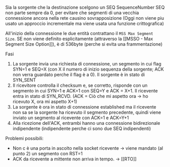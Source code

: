 Sia la sorgente che la destinazione scelgono un SEQ SequenceNumber 
SEQ non parte sempre da 0, per evitare che segmenti di una vecchia connessione ancora nella rete causino sovrapposizione
(Oggi non viene piu usato un approccio incrementale ma viene usata una funzione crittografica)

All'inizio della connessione le due entità contrattano il `MSS Max Segment Size`. SE non viene definito esplicitamente (attraverso la [[MSSO - Max Segment Size Option]]), è di 536byte (perche si evita una frammentazione)

Fasi
1. La sorgente invia una richiesta di connessione, un segmento in cui flag SYN=1 e SEQ=X (con X il numero di inizio sequenza della sorgente; ACK non verra guardato perche il flag è a 0). Il sorgente è in stato di SYN_SENT
2. Il ricevitore controlla il checksum e, se corretto, risponde con un segmento in cui SYN=1 e ACK=1 con SEQ=Y e ACK = X+1. Il ricevente entra in stato di SYN_RCVD. (ACK = Ciò che mi aspetto ora -> ho ricevuto X, ora mi aspetto X+1)
3. La sorgente è ora in stato di connessione established ma il ricevente non sa se la sorgente ha ricevuto il segmento precedente, quindi viene inviato un segmento al ricevente con ACK=1 e ACK=Y+1
4. Alla ricezione dell'ACK, entrambi hanno una connessione bidirezionale indipendente (indipendente perche ci sono due SEQ indipendenti)

Problemi possibili:
- Non c è una porta in ascolto nella socket ricevente -> viene mandato (al punto 2) un segmento con RST=1
- ACK da ricevente a mittente non arriva in tempo. -> [[RTO]]